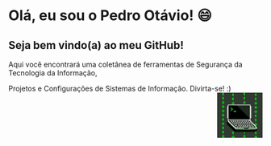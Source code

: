 <div>
  <h1>Olá, eu sou o Pedro Otávio!</1> 😄
  <h2>Seja bem vindo(a) ao meu GitHub!</h2>
</div>

<div>
  Aqui você encontrará uma coletânea de ferramentas de Segurança da Tecnologia da Informação, <p>
  Projetos e Configurações de Sistemas de Informação. Divirta-se! :)  
  <img align="right" height="90" src="cybergif.gif">
</div>
  
